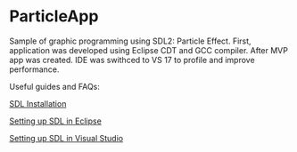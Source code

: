 # ParticleApp
Sample of graphic programming using SDL2: Particle Effect.
First, application was developed using Eclipse CDT and GCC compiler.
After MVP app was created. IDE was swithced to VS 17 to profile and improve performance.

Useful guides and FAQs:

[SDL Installation](https://wiki.libsdl.org/Installation)

[Setting up SDL in Eclipse](http://lazyfoo.net/SDL_tutorials/lesson01/windows/eclipse/index.php)

[Setting up SDL in Visual Studio](https://xeekworx.com/sdl2guides/14-sdl2guides-setupvs)
